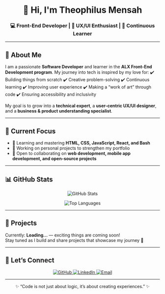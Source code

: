 <!-- Profile Header -->
<h1 align="center">👋 Hi, I'm Theophilus Mensah</h1>
<h3 align="center">💻 Front-End Developer | 🎨 UX/UI Enthusiast | 🚀 Continuous Learner</h3>

---

<!-- About Me -->
## 🌟 About Me  
<p>
I am a passionate <b>Software Developer</b> and learner in the <b>ALX Front-End Development program</b>.  
My journey into tech is inspired by my love for:  
✔️ Building things from scratch  
✔️ Creative problem-solving  
✔️ Continuous learning  
✔️ Improving user experience  
✔️ Making a “work of art” through code  
✔️ Ensuring accessibility and inclusivity  

My goal is to grow into a <b>technical expert</b>, a <b>user-centric UX/UI designer</b>, and a <b>business & product understanding specialist</b>.
</p>

---

<!-- Current Focus -->
## 📌 Current Focus  
- 🌱 Learning and mastering **HTML, CSS, JavaScript, React, and Bash**  
- 🔨 Working on personal projects to strengthen my portfolio  
- 🤝 Open to collaborating on **web development, mobile app development, and open-source projects**  

---

<!-- GitHub Stats -->
## 📊 GitHub Stats  
<p align="center">
  <img src="https://github-readme-stats.vercel.app/api?username=t-mensah&show_icons=true&theme=tokyonight" alt="GitHub Stats" />
</p>  

<p align="center">
  <img src="https://github-readme-stats.vercel.app/api/top-langs/?username=t-mensah&layout=compact&theme=tokyonight" alt="Top Languages" />
</p>

---

<!-- Projects -->
## 🚀 Projects  
Currently: **Loading...** — exciting things are coming soon!  
Stay tuned as I build and share projects that showcase my journey 🚀  

---

<!-- Let's Connect -->
## 🤝 Let’s Connect  
<p align="center">
  <a href="https://github.com/t-mensah">
    <img src="https://img.shields.io/badge/GitHub-t--mensah-blue?logo=github" alt="GitHub" />
  </a>
  <a href="https://linkedin.com/in/theophilus-mensah-131809363">
    <img src="https://img.shields.io/badge/LinkedIn-Theophilus%20Mensah-blue?logo=linkedin" alt="LinkedIn" />
  </a>
  <a href="mailto:theophilusmensah2023@gmail.com">
    <img src="https://img.shields.io/badge/Email-Theophilus%20Mensah-red?logo=gmail" alt="Email" />
  </a>
</p>

---

<!-- Footer -->
<p align="center">
✨ “Code is not just about logic, it’s about creating experiences.” ✨
</p>
